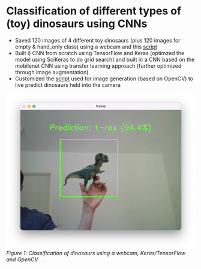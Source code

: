 # Classification of different types of (toy) dinosaurs using CNNs
- Saved 120 images of 4 different toy dinosaurs (plus 120 images for empty & hand_only class) using a webcam and this [script](https://github.com/bonartm/imageclassifier)
- Built i) CNN from scratch using TensorFlow and Keras (optimzed the model using SciKeras to do grid search) and built ii) a CNN based on the mobilenet CNN using transfer learning approach (further optimized through image augmentation)  
- Customized the [script](https://github.com/bonartm/imageclassifier) used for image generation (based on OpenCV) to live predict dinosaurs held into the camera

<img src="https://github.com/piwi3/cnns_for_dino_detection/blob/main/images/scrsht_%20prediction_engine.png" width="600"><br/>
_Figure 1: Classification of dinosaurs using a webcam, Keras/TensorFlow and OpenCV_


